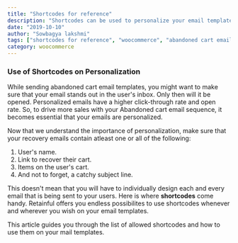 ```yaml
---
title: "Shortcodes for reference"
description: "Shortcodes can be used to personalize your email templates. Here is a list of shortcodes that are allowed and how to use them on your templates."
date: "2019-10-10"
author: "Sowbagya lakshmi"
tags: ["shortcodes for reference", "woocommerce", "abandoned cart email templates"]
category: woocommerce
---
```


### Use of Shortcodes on Personalization

While sending abandoned cart email templates, you might want to make sure that your email stands out in the user's inbox. Only then will it be opened. 
Personalized emails have a higher click-through rate and open rate. So, to drive more sales with your Abandoned cart email sequence, it becomes essential that your emails are personalized.

<call-out>Now that we understand the importance of personalization, make sure that your recovery emails contain atleast one or all of the following:
1. User's name.
2. Link to recover their cart.
3. Items on the user's cart.
4. And not to forget, a catchy subject line.
</call-out>

This doesn't mean that you will have to individually design each and  every email that is being sent to your users. Here is where **shortcodes** come handy.
Retainful offers you endless possibilites to use shortcodes whenever and wherever you wish on your email templates.

This article guides you through the list of allowed shortcodes and how to use them on your mail templates.